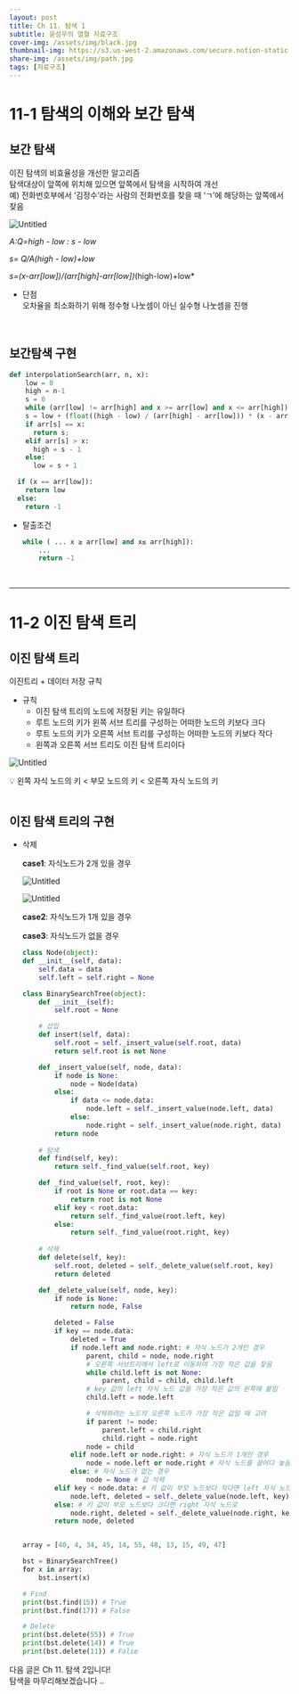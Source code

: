 ```yaml
---
layout: post
title: Ch 11. 탐색 1
subtitle: 윤성우의 열혈 자료구조
cover-img: /assets/img/black.jpg
thumbnail-img: https://s3.us-west-2.amazonaws.com/secure.notion-static.com/37dfe85d-986b-464b-889b-13f9b7dcb705/Untitled.png?X-Amz-Algorithm=AWS4-HMAC-SHA256&X-Amz-Content-Sha256=UNSIGNED-PAYLOAD&X-Amz-Credential=AKIAT73L2G45EIPT3X45%2F20221211%2Fus-west-2%2Fs3%2Faws4_request&X-Amz-Date=20221211T194243Z&X-Amz-Expires=86400&X-Amz-Signature=e9a90c16a2facb4b8b5948e82ab047719e754ce6f3af05481ccb50e6231be284&X-Amz-SignedHeaders=host&response-content-disposition=filename%3D%22Untitled.png%22&x-id=GetObject
share-img: /assets/img/path.jpg
tags: [자료구조]
---
```


# 11-1 탐색의 이해와 보간 탐색

## 보간 탐색

이진 탐색의 비효율성을 개선한 알고리즘  
탐색대상이 앞쪽에 위치해 있으면 앞쪽에서 탐색을 시작하여 개선  
예) 전화번호부에서 ‘김정수’라는 사람의 전화번호를 찾을 때 ‘ㄱ’에 해당하는 앞쪽에서 찾음  

![Untitled](https://s3.us-west-2.amazonaws.com/secure.notion-static.com/37dfe85d-986b-464b-889b-13f9b7dcb705/Untitled.png?X-Amz-Algorithm=AWS4-HMAC-SHA256&X-Amz-Content-Sha256=UNSIGNED-PAYLOAD&X-Amz-Credential=AKIAT73L2G45EIPT3X45%2F20221211%2Fus-west-2%2Fs3%2Faws4_request&X-Amz-Date=20221211T194243Z&X-Amz-Expires=86400&X-Amz-Signature=e9a90c16a2facb4b8b5948e82ab047719e754ce6f3af05481ccb50e6231be284&X-Amz-SignedHeaders=host&response-content-disposition=filename%3D%22Untitled.png%22&x-id=GetObject)

*A:Q=high - low : s - low*

*s= Q/A(high - low)+low*

*s=(x-arr[low])/(arr[high]-arr[low])*(high-low)+low*

- 단점  
    오차율을 최소화하기 위해 정수형 나눗셈이 아닌 실수형 나눗셈을 진행

<br>

## 보간탐색 구현

```python
def interpolationSearch(arr, n, x):
	low = 0
	high = n-1
	s = 0
	while (arr[low] != arr[high] and x >= arr[low] and x <= arr[high]):
    s = low + (float((high - low) / (arr[high] - arr[low])) * (x - arr[low]))
    if arr[s] == x:
      return s;
    elif arr[s] > x:
      high = s - 1
    else:
      low = s + 1

  if (x == arr[low]):
    return low
  else:
    return -1
```

- 탈출조건  
    ```python
    while ( ... x ≥ arr[low] and x≤ arr[high]):  
        ...  
        return -1
    ```

<br>  

---

# 11-2 이진 탐색 트리

## 이진 탐색 트리

이진트리 + 데이터 저장 규칙

- 규칙
    - 이진 탐색 트리의 노드에 저장된 키는 유일하다
    - 루트 노드의 키가 왼쪽 서브 트리를 구성하는 어떠한 노드의 키보다 크다
    - 루트 노드의 키가 오른쪽 서브 트리를 구성하는 어떠한 노드의 키보다 작다
    - 왼쪽과 오른쪽 서브 트리도 이진 탐색 트리이다

![Untitled](https://s3.us-west-2.amazonaws.com/secure.notion-static.com/6643d46d-5b46-4b47-b899-c313ab471bb1/Untitled.png?X-Amz-Algorithm=AWS4-HMAC-SHA256&X-Amz-Content-Sha256=UNSIGNED-PAYLOAD&X-Amz-Credential=AKIAT73L2G45EIPT3X45%2F20221211%2Fus-west-2%2Fs3%2Faws4_request&X-Amz-Date=20221211T194524Z&X-Amz-Expires=86400&X-Amz-Signature=7fede0d8c62ad02d850463371be38c2dccb8075d3a35c720a8779284dcb730ca&X-Amz-SignedHeaders=host&response-content-disposition=filename%3D%22Untitled.png%22&x-id=GetObject)

<aside>
💡 왼쪽 자식 노드의 키 < 부모 노드의 키 < 오른쪽 자식 노드의 키
</aside>

<br>

## 이진 탐색 트리의 구현

- 삭제
    
    **case1**: 자식노드가 2개 있을 경우
    
    ![Untitled](https://s3.us-west-2.amazonaws.com/secure.notion-static.com/6f0bcd66-9899-47b2-a6ff-b4fa662fc2df/Untitled.png?X-Amz-Algorithm=AWS4-HMAC-SHA256&X-Amz-Content-Sha256=UNSIGNED-PAYLOAD&X-Amz-Credential=AKIAT73L2G45EIPT3X45%2F20221211%2Fus-west-2%2Fs3%2Faws4_request&X-Amz-Date=20221211T194558Z&X-Amz-Expires=86400&X-Amz-Signature=b1da2d5dd8852118d42afba3c9d7157b56d918ed0e638a2955716018f21224ef&X-Amz-SignedHeaders=host&response-content-disposition=filename%3D%22Untitled.png%22&x-id=GetObject)
    
    ![Untitled](https://s3.us-west-2.amazonaws.com/secure.notion-static.com/0e6ff322-ce41-43f6-bdac-f229e02913a5/Untitled.png?X-Amz-Algorithm=AWS4-HMAC-SHA256&X-Amz-Content-Sha256=UNSIGNED-PAYLOAD&X-Amz-Credential=AKIAT73L2G45EIPT3X45%2F20221211%2Fus-west-2%2Fs3%2Faws4_request&X-Amz-Date=20221211T194612Z&X-Amz-Expires=86400&X-Amz-Signature=559295a9773864e45a9bcc80ec694af42db76815d47c96c0f0c41741d58c702d&X-Amz-SignedHeaders=host&response-content-disposition=filename%3D%22Untitled.png%22&x-id=GetObject)
    
    **case2**: 자식노드가 1개 있을 경우
    
    **case3**: 자식노드가 없을 경우
    ```python
    class Node(object):
    def __init__(self, data):
        self.data = data
        self.left = self.right = None

    class BinarySearchTree(object):
        def __init__(self):
            self.root = None

        # 삽입
        def insert(self, data):
            self.root = self._insert_value(self.root, data)
            return self.root is not None
    
        def _insert_value(self, node, data):
            if node is None:
                node = Node(data)
            else:
                if data <= node.data:
                    node.left = self._insert_value(node.left, data)
                else:
                    node.right = self._insert_value(node.right, data)
            return node
            
        # 탐색
        def find(self, key):
            return self._find_value(self.root, key)
    
        def _find_value(self, root, key):
            if root is None or root.data == key:
                return root is not None
            elif key < root.data:
                return self._find_value(root.left, key)
            else:
                return self._find_value(root.right, key)
        
        # 삭제
        def delete(self, key):
            self.root, deleted = self._delete_value(self.root, key)
            return deleted
    
        def _delete_value(self, node, key):
            if node is None:
                return node, False
    
            deleted = False
            if key == node.data:
                deleted = True
                if node.left and node.right: # 자식 노드가 2개인 경우
                    parent, child = node, node.right
                    # 오른쪽 서브트리에서 left로 이동하여 가장 작은 값을 찾음
                    while child.left is not None:
                        parent, child = child, child.left
                    # key 값의 left 자식 노드 값을 가장 작은 값의 왼쪽에 붙임
                    child.left = node.left

                    # 삭제하려는 노드의 오른쪽 노드가 가장 작은 값일 때 고려
                    if parent != node:
                        parent.left = child.right
                        child.right = node.right
                    node = child
                elif node.left or node.right: # 자식 노드가 1개인 경우
                    node = node.left or node.right # 자식 노드를 끌어다 놓음
                else: # 자식 노드가 없는 경우
                    node = None # 값 삭제
            elif key < node.data: # 키 값이 부모 노드보다 작다면 left 자식 노드로
                node.left, deleted = self._delete_value(node.left, key)
            else: # 키 값이 부모 노드보다 크다면 right 자식 노드로
                node.right, deleted = self._delete_value(node.right, key)
            return node, deleted


    array = [40, 4, 34, 45, 14, 55, 48, 13, 15, 49, 47]
    
    bst = BinarySearchTree()
    for x in array:
        bst.insert(x)
    
    # Find
    print(bst.find(15)) # True
    print(bst.find(17)) # False

    # Delete
    print(bst.delete(55)) # True
    print(bst.delete(14)) # True
    print(bst.delete(11)) # False
    ```

다음 글은 Ch 11. 탐색 2입니다!  
탐색을 마무리해보겠습니다 ..  

<br>

